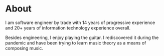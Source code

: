 # About


I am software engineer by trade with 14 years of progressive experience and 20+ years of information technology experience overall.

Besides engineering, I enjoy playing the guitar.  I rediscovered it during the pandemic and have been trying to learn music theory as a means of composing music.



